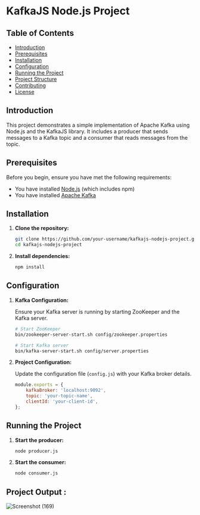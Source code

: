 # KafkaJS Node.js Project

## Table of Contents
- [Introduction](#introduction)
- [Prerequisites](#prerequisites)
- [Installation](#installation)
- [Configuration](#configuration)
- [Running the Project](#running-the-project)
- [Project Structure](#project-structure)
- [Contributing](#contributing)
- [License](#license)

## Introduction

This project demonstrates a simple implementation of Apache Kafka using Node.js and the KafkaJS library. It includes a producer that sends messages to a Kafka topic and a consumer that reads messages from the topic.

## Prerequisites

Before you begin, ensure you have met the following requirements:
- You have installed [Node.js](https://nodejs.org/) (which includes npm)
- You have installed [Apache Kafka](https://kafka.apache.org/quickstart)

## Installation

1. **Clone the repository:**

    ```bash
    git clone https://github.com/your-username/kafkajs-nodejs-project.git
    cd kafkajs-nodejs-project
    ```

2. **Install dependencies:**

    ```bash
    npm install
    ```

## Configuration

1. **Kafka Configuration:**

    Ensure your Kafka server is running by starting ZooKeeper and the Kafka server. 

    ```bash
    # Start ZooKeeper
    bin/zookeeper-server-start.sh config/zookeeper.properties

    # Start Kafka server
    bin/kafka-server-start.sh config/server.properties
    ```

2. **Project Configuration:**

    Update the configuration file (`config.js`) with your Kafka broker details.

    ```javascript
    module.exports = {
        kafkaBroker: 'localhost:9092',
        topic: 'your-topic-name',
        clientId: 'your-client-id',
    };
    ```

## Running the Project

1. **Start the producer:**

    ```bash
    node producer.js
    ```

2. **Start the consumer:**

    ```bash
    node consumer.js
    ```

## Project Output : 
![Screenshot (169)](https://github.com/user-attachments/assets/c48e6fa7-3293-46ef-9715-5f47ea157399)

